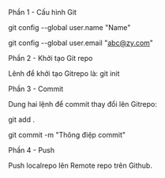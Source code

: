 Phần 1 - Cấu hình Git 

git config --global user.name "Name"

git config --global user.email "abc@zy.com"

Phần 2 - Khởi tạo Git repo

Lênh để khởi tạo Gitrepo là: git init

Phần 3 - Commit

Dung hai lệnh để commit thay đổi lên Gitrepo:

git add .

git commit -m "Thông điệp commit"

Phần 4 - Push

Push localrepo lên Remote repo trên Github.
